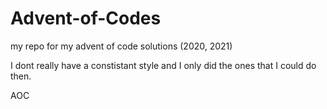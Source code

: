 # Advent-of-Codes
my repo for my advent of code solutions (2020, 2021)

I dont really have a constistant style and I only did the ones that I could do then. 

AOC

